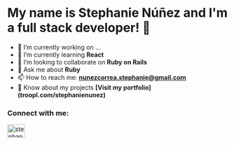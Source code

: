 <h1> My name is Stephanie Núñez and I'm a full stack developer! 👋 </h1>

- 🔭 I’m currently working on ... 
- 🌱 I’m currently learning **React**
- 👯 I’m looking to collaborate on **Ruby on Rails**
- 💬 Ask me about **Ruby**
- 📫 How to reach me: **nunezcorrea.stephanie@gmail.com**
- 📄 Know about my projects **[Visit my portfolio] (troopl.com/stephanienunez)**

<h3 align="left">Connect with me:</h3>
<p align="left">
<a href="https://linkedin.com/in/nc-stephanie" target="blank"><img align="center" src="https://raw.githubusercontent.com/rahuldkjain/github-profile-readme-generator/master/src/images/icons/Social/linked-in-alt.svg" alt="stephanienúñez" height="30" width="40" /></a>
</p>
